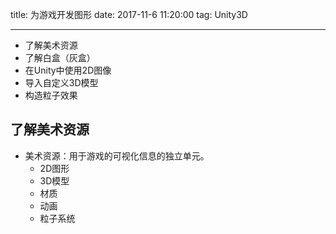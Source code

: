 title: 为游戏开发图形
date: 2017-11-6 11:20:00
tag: Unity3D

---

* 了解美术资源
* 了解白盒（灰盒）
* 在Unity中使用2D图像
* 导入自定义3D模型
* 构造粒子效果

<!--more-->

## 了解美术资源 ##

* 美术资源：用于游戏的可视化信息的独立单元。
	* 2D图形
	* 3D模型
	* 材质
	* 动画
	* 粒子系统